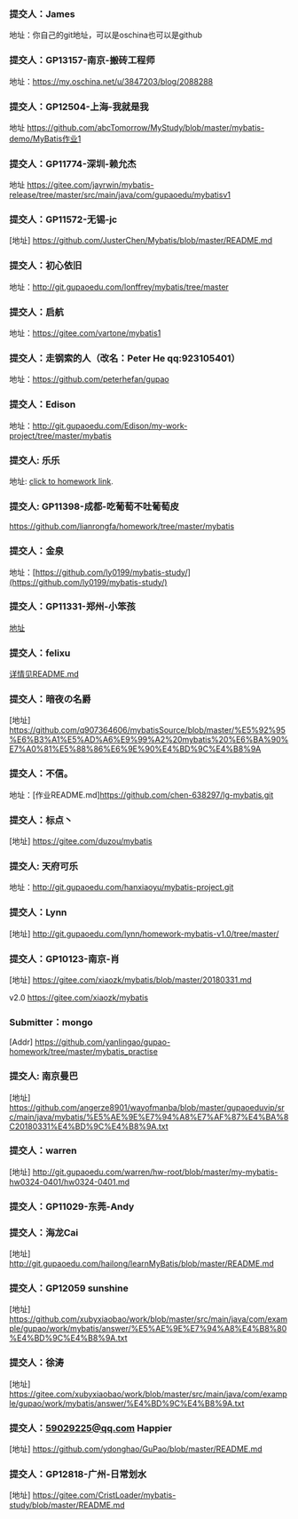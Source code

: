 ﻿### 提交人：James
地址：你自己的git地址，可以是oschina也可以是github

### 提交人：GP13157-南京-搬砖工程师
地址：https://my.oschina.net/u/3847203/blog/2088288

### 提交人：GP12504-上海-我就是我
地址 https://github.com/abcTomorrow/MyStudy/blob/master/mybatis-demo/MyBatis作业1


### 提交人：GP11774-深圳-赖允杰
地址  https://gitee.com/jayrwin/mybatis-release/tree/master/src/main/java/com/gupaoedu/mybatisv1

### 提交人：GP11572-无锡-jc
[地址] https://github.com/JusterChen/Mybatis/blob/master/README.md


### 提交人：初心依旧
地址：http://git.gupaoedu.com/lonffrey/mybatis/tree/master

### 提交人：启航
地址：https://gitee.com/vartone/mybatis1

### 提交人：走钢索的人（改名：Peter He qq:923105401）
地址：https://github.com/peterhefan/gupao


### 提交人：Edison
地址：http://git.gupaoedu.com/Edison/my-work-project/tree/master/mybatis

### 提交人: 乐乐
地址:  [click to homework link](http://git.gupaoedu.com/superdaxia/homeworks/tree/master/test1 "homework of GP11137-北京-乐乐").

### 提交人: GP11398-成都-吃葡萄不吐葡萄皮
https://github.com/lianrongfa/homework/tree/master/mybatis

### 提交人：金泉
地址：[https://github.com/ly0199/mybatis-study/](https://github.com/ly0199/mybatis-study/)

### 提交人：GP11331-郑州-小笨孩
[地址](http://git.gupaoedu.com/xiejiashuai/gupao-edu-homework/blob/master/java-source-analysis-mybaits-interceptor)

### 提交人：felixu
[详情见README.md](https://github.com/Mr-Felixu/learning/tree/master/mybatis-learning)

### 提交人：暗夜の名爵
[地址] https://github.com/q907364606/mybatisSource/blob/master/%E5%92%95%E6%B3%A1%E5%AD%A6%E9%99%A2%20mybatis%20%E6%BA%90%E7%A0%81%E5%88%86%E6%9E%90%E4%BD%9C%E4%B8%9A

### 提交人：不信。
地址：[作业README.md]https://github.com/chen-638297/lg-mybatis.git

### 提交人：标点丶
[地址] https://gitee.com/duzou/mybatis

### 提交人: 天府可乐
地址：http://git.gupaoedu.com/hanxiaoyu/mybatis-project.git

### 提交人：Lynn
[地址] http://git.gupaoedu.com/lynn/homework-mybatis-v1.0/tree/master/

### 提交人：GP10123-南京-肖
[地址] https://gitee.com/xiaozk/mybatis/blob/master/20180331.md
  
  v2.0 https://gitee.com/xiaozk/mybatis

### Submitter：mongo
[Addr] https://github.com/yanlingao/gupao-homework/tree/master/mybatis_practise

### 提交人: 南京曼巴
[地址] https://github.com/angerze8901/wayofmanba/blob/master/gupaoeduvip/src/main/java/mybatis/%E5%AE%9E%E7%94%A8%E7%AF%87%E4%BA%8C20180331%E4%BD%9C%E4%B8%9A.txt


### 提交人：warren
[地址] http://git.gupaoedu.com/warren/hw-root/blob/master/my-mybatis-hw0324-0401/hw0324-0401.md

### 提交人：GP11029-东莞-Andy

### 提交人：海龙Cai
[地址] http://git.gupaoedu.com/hailong/learnMyBatis/blob/master/README.md


### 提交人：GP12059 sunshine
[地址] https://github.com/xubyxiaobao/work/blob/master/src/main/java/com/example/gupao/work/mybatis/answer/%E5%AE%9E%E7%94%A8%E4%B8%80%E4%BD%9C%E4%B8%9A.txt

### 提交人：徐涛
[地址] https://gitee.com/xubyxiaobao/work/blob/master/src/main/java/com/example/gupao/work/mybatis/answer/%E4%BD%9C%E4%B8%9A.txt


### 提交人：59029225@qq.com Happier
[地址] https://github.com/ydonghao/GuPao/blob/master/README.md

### 提交人：GP12818-广州-日常划水
[地址] https://gitee.com/CristLoader/mybatis-study/blob/master/README.md